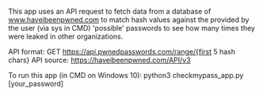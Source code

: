 This app uses an API request to fetch data from a database of www.haveibeenpwned.com to match hash values against the provided by the user (via sys in CMD) 'possible' passwords to see how many times they were leaked in other organizations. 

API format: GET https://api.pwnedpasswords.com/range/{first 5 hash chars}
API source: https://haveibeenpwned.com/API/v3

To run this app (in CMD on Windows 10):  python3 checkmypass_app.py [your_password]
